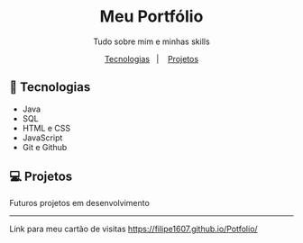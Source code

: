 <h1 align="center"> Meu Portfólio </h1>

<p align="center">
Tudo sobre mim e minhas skills
</p>

<p align="center">
  <a href="#-tecnologias">Tecnologias</a>&nbsp;&nbsp;&nbsp;|&nbsp;&nbsp;&nbsp;
  <a href="#-projeto">Projetos</a>
</p>

## 🚀 Tecnologias

- Java
- SQL
- HTML e CSS
- JavaScript
- Git e Github

## 💻 Projetos

Futuros projetos em desenvolvimento

---

Link para meu cartão de visitas https://filipe1607.github.io/Potfolio/
